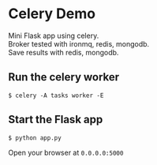 # Celery Demo
Mini Flask app using celery.   
Broker tested with ironmq, redis, mongodb.  
Save results with redis, mongodb.  

## Run the celery worker

    $ celery -A tasks worker -E

## Start the Flask app

    $ python app.py

Open your browser at `0.0.0.0:5000`